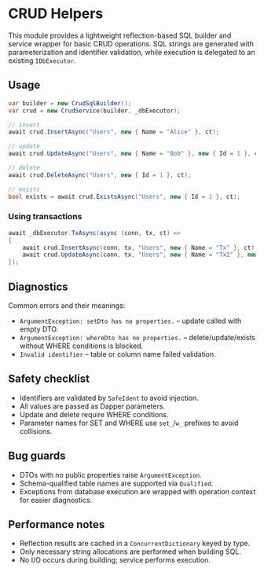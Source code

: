 # CRUD Helpers

This module provides a lightweight reflection-based SQL builder and service wrapper for basic CRUD operations. SQL strings are generated with parameterization and identifier validation, while execution is delegated to an existing `IDbExecutor`.

## Usage

```csharp
var builder = new CrudSqlBuilder();
var crud = new CrudService(builder, _dbExecutor);

// insert
await crud.InsertAsync("Users", new { Name = "Alice" }, ct);

// update
await crud.UpdateAsync("Users", new { Name = "Bob" }, new { Id = 1 }, ct);

// delete
await crud.DeleteAsync("Users", new { Id = 1 }, ct);

// exists
bool exists = await crud.ExistsAsync("Users", new { Id = 1 }, ct);
```

### Using transactions

```csharp
await _dbExecutor.TxAsync(async (conn, tx, ct) =>
{
    await crud.InsertAsync(conn, tx, "Users", new { Name = "Tx" }, ct);
    await crud.UpdateAsync(conn, tx, "Users", new { Name = "Tx2" }, new { Id = 2 }, ct);
});
```

## Diagnostics

Common errors and their meanings:

* `ArgumentException: setDto has no properties.` – update called with empty DTO.
* `ArgumentException: whereDto has no properties.` – delete/update/exists without WHERE conditions is blocked.
* `Invalid identifier` – table or column name failed validation.

## Safety checklist

* Identifiers are validated by `SafeIdent` to avoid injection.
* All values are passed as Dapper parameters.
* Update and delete require WHERE conditions.
* Parameter names for SET and WHERE use `set_`/`w_` prefixes to avoid collisions.

## Bug guards

* DTOs with no public properties raise `ArgumentException`.
* Schema-qualified table names are supported via `Qualified`.
* Exceptions from database execution are wrapped with operation context for easier diagnostics.

## Performance notes

* Reflection results are cached in a `ConcurrentDictionary` keyed by type.
* Only necessary string allocations are performed when building SQL.
* No I/O occurs during building; service performs execution.
```
